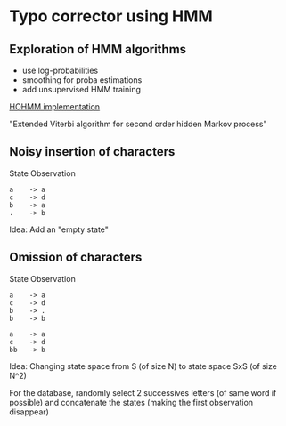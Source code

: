 # Typo corrector using HMM

## Exploration of HMM algorithms

- use log-probabilities
- smoothing for proba estimations
- add unsupervised HMM training

[HOHMM implementation](https://github.com/jacobkrantz/Simple-HOHMM/blob/master/)

"Extended Viterbi algorithm for second order hidden Markov process"


## Noisy insertion of characters

State   Observation
```
a    -> a
c    -> d
b    -> a
.    -> b
```
Idea: Add an "empty state"




## Omission of characters

State   Observation
```
a    -> a
c    -> d
b    -> .
b    -> b

a    -> a
c    -> d
bb   -> b
```

Idea: Changing state space from S (of size N) to state space SxS (of size N^2)

For the database, randomly select 2 successives letters (of same word if possible)
and concatenate the states (making the first observation disappear)
